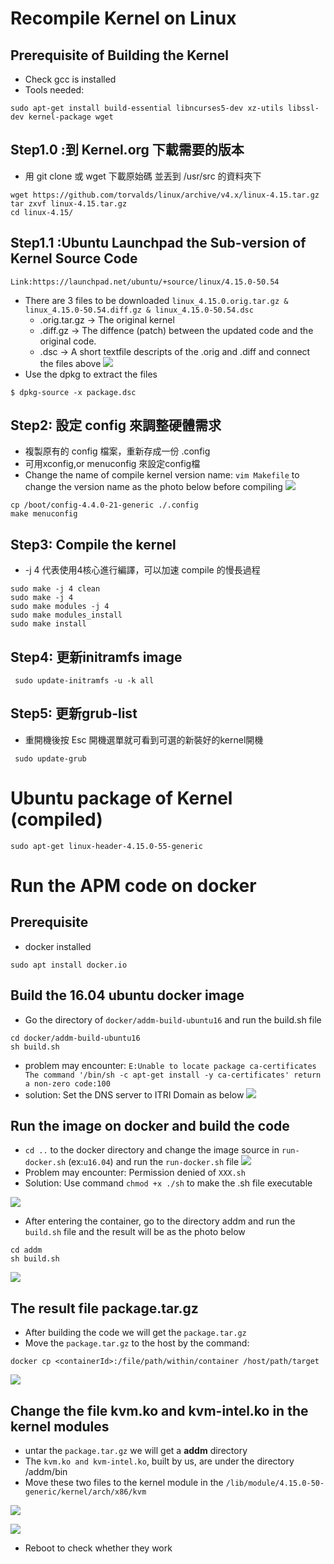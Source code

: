 # Recompile Kernel on Linux

## Prerequisite of Building the Kernel
-	Check gcc is installed 
-	Tools needed:
```
sudo apt-get install build-essential libncurses5-dev xz-utils libssl-dev kernel-package wget

```

## Step1.0 :到 Kernel.org 下載需要的版本 
- 用 git clone 或 wget 下載原始碼 並丟到 /usr/src 的資料夾下
``` 
wget https://github.com/torvalds/linux/archive/v4.x/linux-4.15.tar.gz 
tar zxvf linux-4.15.tar.gz
cd linux-4.15/
```
## Step1.1 :Ubuntu Launchpad the Sub-version of Kernel Source Code 
    Link:https://launchpad.net/ubuntu/+source/linux/4.15.0-50.54
- There are 3 files to be downloaded `linux_4.15.0.orig.tar.gz & linux_4.15.0-50.54.diff.gz & linux_4.15.0-50.54.dsc` 
    - .orig.tar.gz -> The original kernel
    - .diff.gz -> The diffence (patch) between the updated code and the original code.
    - .dsc -> A short textfile descripts of the .orig and .diff and connect the files above
![](https://i.imgur.com/RKficKz.png)
- Use the dpkg to extract the files
```
$ dpkg-source -x package.dsc
```
    

## Step2: 設定 config 來調整硬體需求
- 複製原有的 config 檔案，重新存成一份 .config 
- 可用xconfig,or menuconfig 來設定config檔
- Change the name of compile kernel version name:
`vim Makefile`
to change the version name as the photo below before compiling
![](https://i.imgur.com/jkzbdg2.png)



```
cp /boot/config-4.4.0-21-generic ./.config
make menuconfig
```

## Step3: Compile the kernel
-  -j 4 代表使用4核心進行編譯，可以加速 compile 的慢長過程

```
sudo make -j 4 clean
sudo make -j 4
sudo make modules -j 4
sudo make modules_install
sudo make install
```


## Step4: 更新initramfs image
```
 sudo update-initramfs -u -k all
```
## Step5: 更新grub-list
- 重開機後按 Esc 開機選單就可看到可選的新裝好的kernel開機
```
 sudo update-grub 
```

# Ubuntu package of Kernel (compiled)
```
sudo apt-get linux-header-4.15.0-55-generic
```






# Run the APM code on docker 
## Prerequisite
- docker installed
```
sudo apt install docker.io
```
## Build the 16.04 ubuntu docker image
- Go the directory of `docker/addm-build-ubuntu16` and run the build.sh file
```
cd docker/addm-build-ubuntu16
sh build.sh
```
- problem may encounter: `E:Unable to locate package ca-certificates The command '/bin/sh -c apt-get install -y ca-certificates' return a non-zero code:100`
- solution: Set the DNS server to ITRI Domain as below
![](https://i.imgur.com/bR11WkW.png)
## Run the image on docker and build the code
- `cd ..` to the docker directory and change the image source in `run-docker.sh` (ex:`u16.04`) and run the `run-docker.sh`  file
![](https://i.imgur.com/yDUyb8j.png)
- Problem may encounter: Permission denied of `XXX.sh` 
- Solution: Use command `chmod +x ./sh` to make the .sh file executable 

![](https://i.imgur.com/xq4HivY.png)

- After entering the container, go to the directory addm and run the `build.sh` file and the result will be as the photo below
```
cd addm
sh build.sh
```
![](https://i.imgur.com/4GdGLg3.png)

## The result file package.tar.gz
- After building the code we will get the `package.tar.gz`
- Move the `package.tar.gz` to the host by the command:
```
docker cp <containerId>:/file/path/within/container /host/path/target
```
![](https://i.imgur.com/ZY3MOhA.png)

## Change the file kvm.ko and kvm-intel.ko in the kernel modules
- untar the `package.tar.gz` we will get a **addm** directory
- The `kvm.ko and kvm-intel.ko`, built by us, are under the directory /addm/bin 
- Move these two files to the kernel module in the `/lib/module/4.15.0-50-generic/kernel/arch/x86/kvm`

![](https://i.imgur.com/bY7XVr1.png)

![](https://i.imgur.com/H9d9j0Y.png)
- Reboot to check whether they work